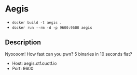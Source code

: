 # Aegis

* `docker build -t aegis .`
* `docker run --rm -d -p 9600:9600 aegis`

## Description

Nyoooom! How fast can you pwn? 5 binaries in 10 seconds flat?

* Host: aegis.ctf.cuctf.io
* Port: 9600
